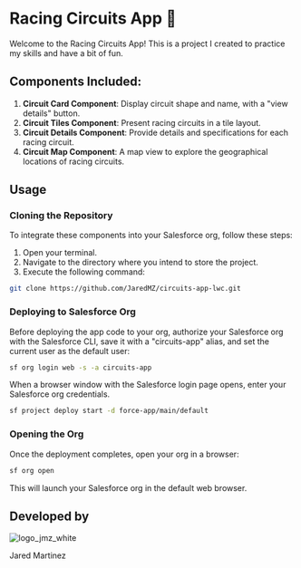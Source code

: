 # Racing Circuits App 🏁

Welcome to the Racing Circuits App! This is a project I created to practice my skills and have a bit of fun.

## Components Included:

1. **Circuit Card Component**: Display circuit shape and name, with a "view details" button.
2. **Circuit Tiles Component**: Present racing circuits in a tile layout.
3. **Circuit Details Component**: Provide details and specifications for each racing circuit.
4. **Circuit Map Component**: A map view to explore the geographical locations of racing circuits.

## Usage

### Cloning the Repository

To integrate these components into your Salesforce org, follow these steps:

1. Open your terminal.
2. Navigate to the directory where you intend to store the project.
3. Execute the following command:

```bash
git clone https://github.com/JaredMZ/circuits-app-lwc.git
```
### Deploying to Salesforce Org

Before deploying the app code to your org, authorize your Salesforce org with the Salesforce CLI, save it with a "circuits-app" alias, and set the current user as the default user:

```bash
sf org login web -s -a circuits-app
```

When a browser window with the Salesforce login page opens, enter your Salesforce org credentials.

``` bash
sf project deploy start -d force-app/main/default
```

### Opening the Org

Once the deployment completes, open your org in a browser:

```bash
sf org open
```

This will launch your Salesforce org in the default web browser.

## Developed by

![logo_jmz_white](https://github.com/JaredMZ/circuits-app-lwc/assets/71626197/62818987-cda0-489d-9de9-57365e40ee6b)

Jared Martinez

